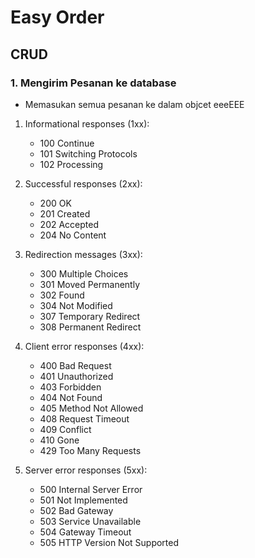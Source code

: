# Easy Order

## CRUD

### 1. Mengirim Pesanan ke database

- Memasukan semua pesanan ke dalam objcet
  eeeEEE

1. Informational responses (1xx):

   - 100 Continue
   - 101 Switching Protocols
   - 102 Processing

2. Successful responses (2xx):

   - 200 OK
   - 201 Created
   - 202 Accepted
   - 204 No Content

3. Redirection messages (3xx):

   - 300 Multiple Choices
   - 301 Moved Permanently
   - 302 Found
   - 304 Not Modified
   - 307 Temporary Redirect
   - 308 Permanent Redirect

4. Client error responses (4xx):

   - 400 Bad Request
   - 401 Unauthorized
   - 403 Forbidden
   - 404 Not Found
   - 405 Method Not Allowed
   - 408 Request Timeout
   - 409 Conflict
   - 410 Gone
   - 429 Too Many Requests

5. Server error responses (5xx):
   - 500 Internal Server Error
   - 501 Not Implemented
   - 502 Bad Gateway
   - 503 Service Unavailable
   - 504 Gateway Timeout
   - 505 HTTP Version Not Supported
